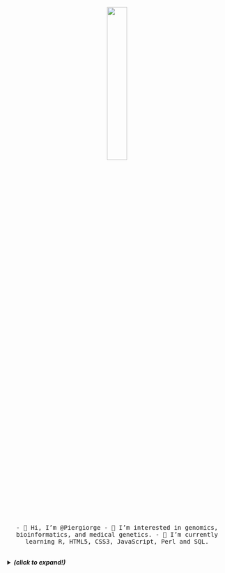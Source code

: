 <p align="center">
  <img src="https://super.abril.com.br/wp-content/uploads/2018/02/dna-rna-chromosomes-double-helix-rotating-animated-gif-8.gif" width="30%">
  <br><br>
  <samp>
    - 👋 Hi, I’m @Piergiorge
    - 👀 I’m interested in genomics, bioinformatics, and medical genetics.
    - 🌱 I’m currently learning R, HTML5, CSS3, JavaScript, Perl and SQL.
  </samp>
</p>

<br>

<details>
  <summary> <b> <i>(click to expand!)</i></b> </summary>
  
  <br>
  
  [![Github Stats By Anurag](https://github-readme-stats.vercel.app/api?username=Piergiorge&show_icons=true&title_color=fff&icon_color=79ff97&text_color=9f9f9f&bg_color=151515)](https://github.com/Piergiorge/github-readme-stats)

---
<!---
Piergiorge/Piergiorge is a ✨ special ✨ repository because its `README.md` (this file) appears on your GitHub profile.
You can click the Preview link to take a look at your changes.
--->
